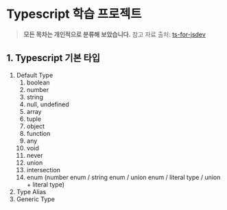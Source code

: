 # Typescript 학습 프로젝트

> **모든 목차는 개인적으로 분류해 보았습니다.**
> 참고 자료 출처: [ts-for-jsdev](https://ahnheejong.gitbook.io/ts-for-jsdev/03-basic-grammar/generics)

## 1. Typescript 기본 타입

1. Default Type
   1. boolean
   2. number
   3. string
   4. null, undefined
   5. array
   6. tuple
   7. object
   8. function
   9. any
   10. void
   11. never
   12. union
   13. intersection
   14. enum (number enum / string enum / union enum / literal type / union + literal type)
2. Type Alias
3. Generic Type
